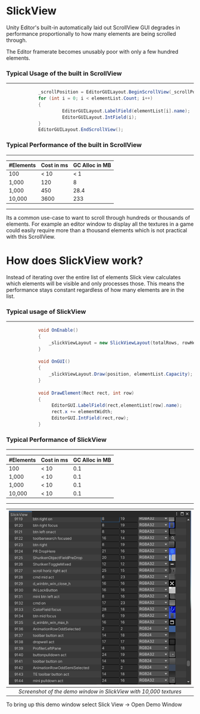 # SlickView

Unity Editor's built-in automatically laid out ScrollView GUI degrades in performance proportionally to how many elements are being scrolled through. 

The Editor framerate becomes unusably poor with only a few hundred elements.


### Typical Usage of the built in ScrollView
---
```csharp
            _scrollPosition = EditorGUILayout.BeginScrollView(_scrollPosition);
            for (int i = 0; i < elementList.Count; i++)
            {
                     EditorGUILayout.LabelField(elementList[i].name);
                     EditorGUILayout.IntField(i);
            }
            EditorGUILayout.EndScrollView();
```

### Typical Performance of the built in ScrollView
---
| #Elements      | Cost in ms | GC Alloc in MB |
| -------------- | ---------- |----------------|
| 100            | < 10       | < 1            |
| 1,000          | 120        | 8              |
| 1,000          | 450        | 28.4           |
| 10,000         | 3600       | 233            |
---
Its a common use-case to want to scroll through hundreds or thousands of elements. For example an editor window to display all the textures in a game could easily require more than a thousand elements which is not practical with this ScrollView.

# How does SlickView work?

Instead of iterating over the entire list of elements Slick view calculates which elements will be visible and only processes those. This means the performance stays constant regardless of how many elements are in the list.

### Typical usage of SlickView
---
```csharp
            void OnEnable()
            {
                _slickViewLayout = new SlickViewLayout(totalRows, rowHeight, DrawElement);
            }

            void OnGUI()
            {
                _slickViewLayout.Draw(position, elementList.Capacity);
            }
            
            void DrawElement(Rect rect, int row)
            {
                 EditorGUI.LabelField(rect,elementList[row].name);
                 rect.x += elementWidth;
                 EditorGUI.IntField(rect,row);
            }
```
### Typical Performance of SlickView
---
| #Elements      | Cost in ms | GC Alloc in MB |
| -------------- | ---------- |----------------|
| 100            | < 10       | 0.1            |
| 1,000          | < 10       | 0.1            |
| 1,000          | < 10       | 0.1            |
| 10,000         | < 10       | 0.1            |

---


| ![Screenshot](ScreenshotImage.png) | 
|:--:| 
| *Screenshot of the demo window in SlickView with 10,000 textures* |

To bring up this demo window select Slick View -> Open Demo Window